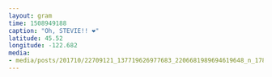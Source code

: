 ```yaml
---
layout: gram
time: 1508949188
caption: "Oh, STEVIE!! ❤️"
latitude: 45.52
longitude: -122.682
media:
- media/posts/201710/22709121_137719626977683_2206681989694619648_n_17880767134132757.jpg
---
```

